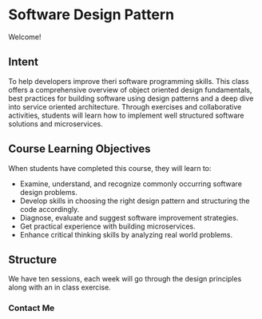 # Software Design Pattern

Welcome!

## Intent
To help developers improve theri software programming skills.  This class offers a comprehensive overview of object oriented design fundamentals,  best practices for building software using design patterns and a deep dive into service oriented architecture. Through exercises and collaborative activities, students will learn how to implement well structured software solutions and microservices. 

## Course Learning Objectives

When students have completed this course, they will learn to:
* Examine, understand, and recognize commonly occurring software design problems.
* Develop skills in choosing the right design pattern and structuring the code accordingly. 
* Diagnose, evaluate and suggest software improvement strategies. 
* Get practical experience with building microservices.
* Enhance critical thinking skills by analyzing real world problems.

## Structure

We have ten sessions, each week will go through the design principles along with an in class exercise.

### Contact Me
 